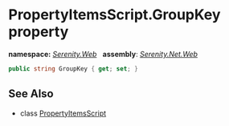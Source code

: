# PropertyItemsScript.GroupKey property
**namespace:** *[Serenity.Web](../../README.md#serenity.web-namespace)*   **assembly**: *[Serenity.Net.Web](../../README.md)*

```csharp
public string GroupKey { get; set; }
```

## See Also

* class [PropertyItemsScript](../PropertyItemsScript.md)